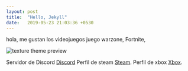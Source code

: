 ```yaml
---
layout: post
title:  "Hello, Jekyll"
date:   2019-05-23 21:03:36 +0530
---
```

hola, me gustan los videojuegos juego warzone, Fortnite, 

![texture theme preview](https://i0.wp.com/www.michigandaily.com/wp-content/uploads/2023/06/Untitled_Artwork-116.png?resize=1200%2C800&ssl=1)

Servidor de Discord [Discord][jekyll-docs] Perfil de steam [Steam][jekyll-gh]. Perfil de xbox [Xbox][jekyll-talk].

[jekyll-docs]: https://discord.gg/TF77ftPw
[jekyll-gh]:   https://s.team/p/cgpq-wjwc/jfgwfdwk
[jekyll-talk]: https://www.xbox.com/play/share/friend/ynbU5MzujH

